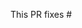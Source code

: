 <!-- Thank you for submitting a Pull Request. Please:
* Read our Code of Conduct: https://github.com/the-homeless-god/jest-coverage-report-action/blob/master/CODE_OF_CONDUCT.md
* Associate an issue with the Pull Request.
* Ensure that the code is up-to-date with the `master` branch.
* Include a description of the proposed changes and how to test them.
* Update tests as appropriate
-->

This PR fixes #
